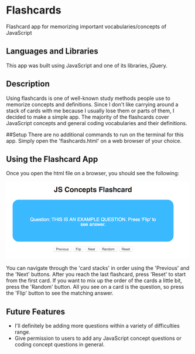 # Flashcards
Flashcard app for memorizing important vocabularies/concepts of JavaScript

## Languages and Libraries
This app was built using JavaScript and one of its libraries, jQuery.

## Description
Using flashcards is one of well-known study methods people use to memorize concepts and definitions. Since I don't like carrying around a stack of cards with me because I usually lose them or parts of them, I decided to make a simple app. The majority of the flashcards cover JavaScript concepts and general coding vocabularies and their definitions.

##Setup
There are no additional commands to run on the terminal for this app. Simply open the 'flashcards.html' on a web browser of your choice.

## Using the Flashcard App
Once you open the html file on a browser, you should see the following:

![Alt text](flashcards.png "Flashcard App")

You can navigate through the 'card stacks' in order using the 'Previous' and the 'Next' buttons. After you reach the last flashcard, press 'Reset' to start from the first card. If you want to mix up the order of the cards a little bit, press the 'Random' button. All you see on a card is the question, so press the 'Flip' button to see the matching answer.

## Future Features
* I'll definitely be adding more questions within a variety of difficulties range.
* Give permission to users to add any JavaScript concept questions or coding concept questions in general. 
